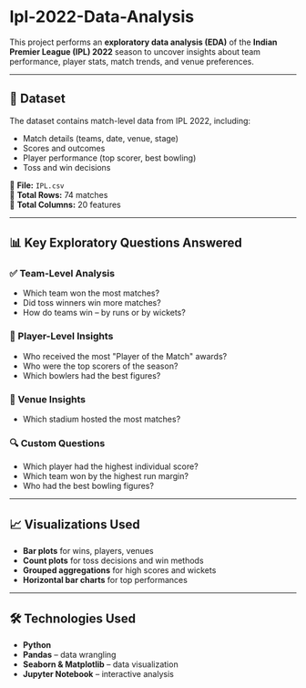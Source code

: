 # Ipl-2022-Data-Analysis


This project performs an **exploratory data analysis (EDA)** of the **Indian Premier League (IPL) 2022** season to uncover insights about team performance, player stats, match trends, and venue preferences.

---

## 📁 Dataset

The dataset contains match-level data from IPL 2022, including:

- Match details (teams, date, venue, stage)
- Scores and outcomes
- Player performance (top scorer, best bowling)
- Toss and win decisions

📄 **File:** `IPL.csv`  
🧮 **Total Rows:** 74 matches  
🧾 **Total Columns:** 20 features

---

## 📊 Key Exploratory Questions Answered

### ✅ Team-Level Analysis
- Which team won the most matches?
- Did toss winners win more matches?
- How do teams win – by runs or by wickets?

### 🧠 Player-Level Insights
- Who received the most "Player of the Match" awards?
- Who were the top scorers of the season?
- Which bowlers had the best figures?

### 📍 Venue Insights
- Which stadium hosted the most matches?

### 🔍 Custom Questions
- Which player had the highest individual score?
- Which team won by the highest run margin?
- Who had the best bowling figures?

---

## 📈 Visualizations Used

- **Bar plots** for wins, players, venues
- **Count plots** for toss decisions and win methods
- **Grouped aggregations** for high scores and wickets
- **Horizontal bar charts** for top performances

---

## 🛠️ Technologies Used

- **Python**
- **Pandas** – data wrangling
- **Seaborn & Matplotlib** – data visualization
- **Jupyter Notebook** – interactive analysis
